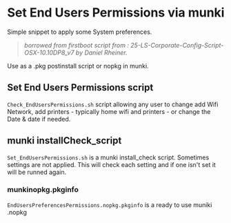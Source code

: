 #  Set End Users Permissions via munki

Simple snippet to apply some System preferences.

> *borrowed from firstboot script from : 25-LS-Corporate-Config-Script-OSX-10.10DP8_v7 by Daniel Rheiner.*

Use as a .pkg postinstall script or nopkg in munki.

## Set End Users Permissions script

`Check_EndUsersPermissions.sh` script allowing any user to change add Wifi Network, add printers - typically home wifi and printers - or change the Date & date if needed. ## munki installCheck_script

`Set_EndUsersPermissions.sh` is a munki install_check script. Sometimes settings are not applied. This will check each setting and if one isn't set it will be runned again.### munkinopkg.pkginfo`EndUsersPreferencesPermissions.nopkg.pkginfo` is a ready to use muniki .nopkg